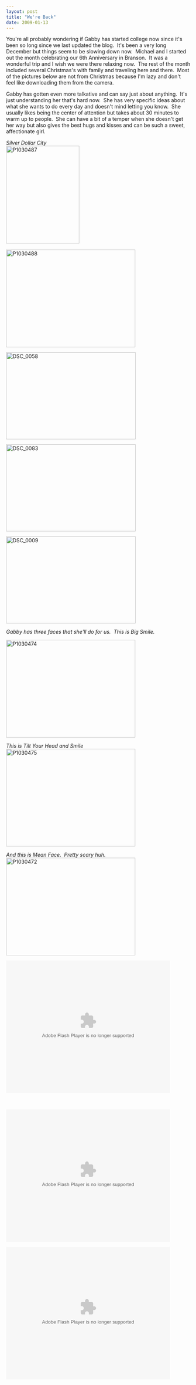 ```yaml
---
layout: post
title: "We're Back"
date: 2009-01-13
---
```


<p>You're all probably wondering if Gabby has started college now since it's been so long since we last updated the blog.&nbsp; It's been a very long December but things seem to be slowing down now.&nbsp; Michael and I started out the month celebrating our 6th Anniversary in Branson.&nbsp; It was a wonderful trip and I wish we were there relaxing now.&nbsp; The rest of the month included several Christmas's with family and traveling here and there.&nbsp; Most of the pictures below are not from Christmas because I'm lazy and don't feel like downloading them from the camera.&nbsp; </p> <p>Gabby has gotten even more talkative and can say just about anything.&nbsp; It's just understanding her that's hard now.&nbsp; She has very specific ideas about what she wants to do every day and doesn't mind letting you know.&nbsp; She usually likes being the center of attention but takes about 30 minutes to warm up to people.&nbsp; She can have a bit of a temper when she doesn't get her way but also gives the best hugs and kisses and can be such a sweet, affectionate girl.&nbsp; </p> <p><em>Silver Dollar City</em><br><a href="http://www.thepaladinos.com/image.axd?picture=WindowsLiveWriter/WereBack_12F48/P1030487.jpg"><img style="border-right: 0px; border-top: 0px; border-left: 0px; border-bottom: 0px" height="266" alt="P1030487" src="http://www.thepaladinos.com/image.axd?picture=WindowsLiveWriter/WereBack_12F48/P1030487_thumb.jpg" width="200" border="0"></a>&nbsp;&nbsp;&nbsp;&nbsp;&nbsp; </p> <p><a href="http://www.thepaladinos.com/image.axd?picture=WindowsLiveWriter/WereBack_12F48/P1030488.jpg"><img style="border-right: 0px; border-top: 0px; border-left: 0px; border-bottom: 0px" height="266" alt="P1030488" src="http://www.thepaladinos.com/image.axd?picture=WindowsLiveWriter/WereBack_12F48/P1030488_thumb.jpg" width="353" border="0"></a> </p> <p><a href="http://www.thepaladinos.com/image.axd?picture=WindowsLiveWriter/WereBack_12F48/DSC_0058.jpg"><img style="border-right: 0px; border-top: 0px; border-left: 0px; border-bottom: 0px" height="237" alt="DSC_0058" src="http://www.thepaladinos.com/image.axd?picture=WindowsLiveWriter/WereBack_12F48/DSC_0058_thumb.jpg" width="354" border="0"></a> </p> <p><a href="http://www.thepaladinos.com/image.axd?picture=WindowsLiveWriter/WereBack_12F48/DSC_0083.jpg"><img style="border-right: 0px; border-top: 0px; border-left: 0px; border-bottom: 0px" height="237" alt="DSC_0083" src="http://www.thepaladinos.com/image.axd?picture=WindowsLiveWriter/WereBack_12F48/DSC_0083_thumb.jpg" width="354" border="0"></a> </p> <p><a href="http://www.thepaladinos.com/image.axd?picture=WindowsLiveWriter/WereBack_12F48/DSC_0009.jpg"><img style="border-right: 0px; border-top: 0px; border-left: 0px; border-bottom: 0px" height="237" alt="DSC_0009" src="http://www.thepaladinos.com/image.axd?picture=WindowsLiveWriter/WereBack_12F48/DSC_0009_thumb.jpg" width="354" border="0"></a> </p> <p><em>Gabby has three faces that she'll do for us.&nbsp; This is Big Smile.</em></p> <p><a href="http://www.thepaladinos.com/image.axd?picture=WindowsLiveWriter/WereBack_12F48/P1030474.jpg"><img style="border-right: 0px; border-top: 0px; border-left: 0px; border-bottom: 0px" height="266" alt="P1030474" src="http://www.thepaladinos.com/image.axd?picture=WindowsLiveWriter/WereBack_12F48/P1030474_thumb.jpg" width="353" border="0"></a></p> <p><em>This is Tilt Your Head and Smile</em><a href="http://www.thepaladinos.com/image.axd?picture=WindowsLiveWriter/WereBack_12F48/P1030475.jpg"><img style="border-right: 0px; border-top: 0px; border-left: 0px; border-bottom: 0px" height="266" alt="P1030475" src="http://www.thepaladinos.com/image.axd?picture=WindowsLiveWriter/WereBack_12F48/P1030475_thumb.jpg" width="353" border="0"></a></p> <p><em>And this is Mean Face.&nbsp; Pretty scary huh.</em><br><a href="http://www.thepaladinos.com/image.axd?picture=WindowsLiveWriter/WereBack_12F48/P1030472.jpg"><img style="border-right: 0px; border-top: 0px; border-left: 0px; border-bottom: 0px" height="266" alt="P1030472" src="http://www.thepaladinos.com/image.axd?picture=WindowsLiveWriter/WereBack_12F48/P1030472_thumb.jpg" width="353" border="0"></a> </p> <div class="wlWriterSmartContent" id="scid:5737277B-5D6D-4f48-ABFC-DD9C333F4C5D:6a34102c-14b4-46ff-8290-049ae032364d" style="padding-right: 0px; display: inline; padding-left: 0px; padding-bottom: 0px; margin: 0px; padding-top: 0px"><div><embed width="448" height="361" type="application/x-shockwave-flash" wmode="transparent" src="http://i170.photobucket.com/player.swf?file=http://vid170.photobucket.com/albums/u252/mjpalad/P1030483.flv"></div></div> <p><br> <div class="wlWriterSmartContent" id="scid:5737277B-5D6D-4f48-ABFC-DD9C333F4C5D:a7c17f79-d180-447a-9b34-9c1506d145be" style="padding-right: 0px; display: inline; padding-left: 0px; padding-bottom: 0px; margin: 0px; padding-top: 0px"><div><embed width="448" height="361" type="application/x-shockwave-flash" wmode="transparent" src="http://i170.photobucket.com/player.swf?file=http://vid170.photobucket.com/albums/u252/mjpalad/P1030465.flv"></div></div></p> <div class="wlWriterSmartContent" id="scid:5737277B-5D6D-4f48-ABFC-DD9C333F4C5D:d1be9330-cbcd-49e2-befe-605766be74e3" style="padding-right: 0px; display: inline; padding-left: 0px; padding-bottom: 0px; margin: 0px; padding-top: 0px"><div><embed width="448" height="361" type="application/x-shockwave-flash" wmode="transparent" src="http://i170.photobucket.com/player.swf?file=http://vid170.photobucket.com/albums/u252/mjpalad/P1030452.flv"></div></div>
